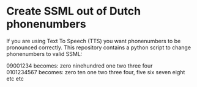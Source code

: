 # Create SSML out of Dutch phonenumbers
If you are using Text To Speech (TTS) you want phonenumbers to be pronounced correctly. This repository contains a python script to change phonenumbers to valid SSML:  
  
09001234 becomes: zero ninehundred one two three four  
0101234567 becomes: zero ten one two three four, five six seven eight  
etc etc
